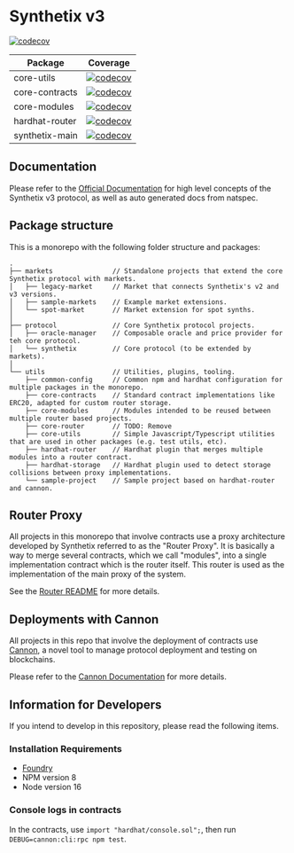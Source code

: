 # Synthetix v3

[![codecov](https://codecov.io/gh/Synthetixio/synthetix-v3/branch/main/graph/badge.svg)](https://codecov.io/gh/Synthetixio/synthetix-v3)

| Package        | Coverage                                                                                                                                                     |
| -------------- | ------------------------------------------------------------------------------------------------------------------------------------------------------------ |
| core-utils     | [![codecov](https://codecov.io/gh/Synthetixio/synthetix-v3/branch/main/graph/badge.svg?flag=core-utils)](https://codecov.io/gh/Synthetixio/synthetix-v3)     |
| core-contracts | [![codecov](https://codecov.io/gh/Synthetixio/synthetix-v3/branch/main/graph/badge.svg?flag=core-contracts)](https://codecov.io/gh/Synthetixio/synthetix-v3) |
| core-modules   | [![codecov](https://codecov.io/gh/Synthetixio/synthetix-v3/branch/main/graph/badge.svg?flag=core-modules)](https://codecov.io/gh/Synthetixio/synthetix-v3)   |
| hardhat-router | [![codecov](https://codecov.io/gh/Synthetixio/synthetix-v3/branch/main/graph/badge.svg?flag=hardhat-router)](https://codecov.io/gh/Synthetixio/synthetix-v3) |
| synthetix-main | [![codecov](https://codecov.io/gh/Synthetixio/synthetix-v3/branch/main/graph/badge.svg?flag=main)](https://codecov.io/gh/Synthetixio/synthetix-v3) |

## Documentation

Please refer to the [Official Documentation](https://snx-v3-docs.vercel.app/) for high level concepts of the Synthetix v3 protocol, as well as auto generated docs from natspec.

## Package structure

This is a monorepo with the following folder structure and packages:

```
.
├── markets               // Standalone projects that extend the core Synthetix protocol with markets.
│   ├── legacy-market     // Market that connects Synthetix's v2 and v3 versions.
│   ├── sample-markets    // Example market extensions.
│   └── spot-market       // Market extension for spot synths.
│
├── protocol              // Core Synthetix protocol projects.
│   ├── oracle-manager    // Composable oracle and price provider for teh core protocol.
│   └── synthetix         // Core protocol (to be extended by markets).
│
└── utils                 // Utilities, plugins, tooling.
    ├── common-config     // Common npm and hardhat configuration for multiple packages in the monorepo.
    ├── core-contracts    // Standard contract implementations like ERC20, adapted for custom router storage.
    ├── core-modules      // Modules intended to be reused between multiple router based projects.
    ├── core-router       // TODO: Remove
    ├── core-utils        // Simple Javascript/Typescript utilities that are used in other packages (e.g. test utils, etc).
    ├── hardhat-router    // Hardhat plugin that merges multiple modules into a router contract.
    ├── hardhat-storage   // Hardhat plugin used to detect storage collisions between proxy implementations.
    └── sample-project    // Sample project based on hardhat-router and cannon.
```

## Router Proxy

All projects in this monorepo that involve contracts use a proxy architecture developed by Synthetix referred to as the "Router Proxy". It is basically a way to merge several contracts, which we call "modules", into a single implementation contract which is the router itself. This router is used as the implementation of the main proxy of the system.

See the [Router README](https://github.com/Synthetixio/synthetix-v3/blob/main/utils/hardhat-router/README.md) for more details.

## Deployments with Cannon

All projects in this repo that involve the deployment of contracts use [Cannon](https://usecannon.com/), a novel tool to manage protocol deployment and testing on blockchains.

Please refer to the [Cannon Documentation](https://usecannon.com/docs) for more details.

## Information for Developers

If you intend to develop in this repository, please read the following items.

### Installation Requirements

- [Foundry](https://getfoundry.sh/)
- NPM version 8
- Node version 16

### Console logs in contracts

In the contracts, use `import "hardhat/console.sol";`, then run `DEBUG=cannon:cli:rpc npm test`.
